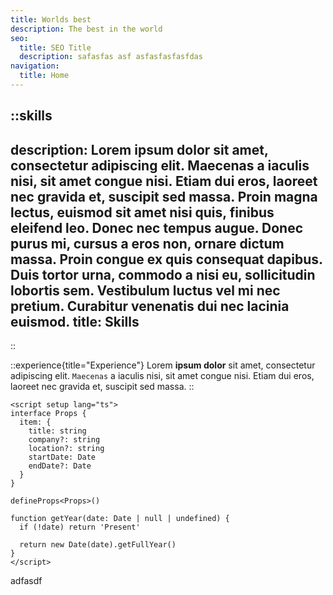 ```yaml
---
title: Worlds best
description: The best in the world
seo:
  title: SEO Title
  description: safasfas asf asfasfasfasfdas
navigation:
  title: Home
---
```


::skills
---
description: Lorem ipsum dolor sit amet, consectetur adipiscing elit. Maecenas a
  iaculis nisi, sit amet congue nisi. Etiam dui eros, laoreet nec gravida et,
  suscipit sed massa. Proin magna lectus, euismod sit amet nisi quis, finibus
  eleifend leo. Donec nec tempus augue. Donec purus mi, cursus a eros non,
  ornare dictum massa. Proin congue ex quis consequat dapibus. Duis tortor urna,
  commodo a nisi eu, sollicitudin lobortis sem. Vestibulum luctus vel mi nec
  pretium. Curabitur venenatis dui nec lacinia euismod.
title: Skills
---
::

::experience{title="Experience"}
Lorem **ipsum dolor** sit amet, consectetur adipiscing elit. `Maecenas` a iaculis nisi, sit amet congue nisi. Etiam dui eros, laoreet nec gravida et, suscipit sed massa.
::

```vue [~/components/file.vue]
<script setup lang="ts">
interface Props {
  item: {
    title: string
    company?: string
    location?: string
    startDate: Date
    endDate?: Date
  }
}

defineProps<Props>()

function getYear(date: Date | null | undefined) {
  if (!date) return 'Present'

  return new Date(date).getFullYear()
}
</script>
```

adfasdf
